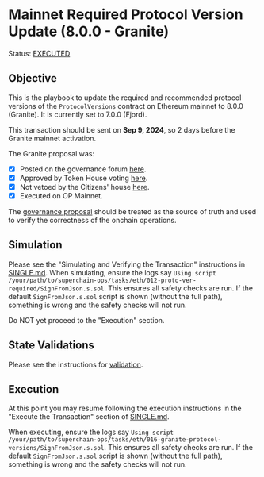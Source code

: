 # Mainnet Required Protocol Version Update (8.0.0 - Granite)

Status: [EXECUTED](https://etherscan.io/tx/0x804fd189aad5c2caccf274235649905f0dd18c8a4f34c58ce471176fec3e34b7)

## Objective

This is the playbook to update the required and recommended protocol versions of the `ProtocolVersions` contract on Ethereum mainnet to 8.0.0 (Granite). It is currently set to 7.0.0 (Fjord).

This transaction should be sent on **Sep 9, 2024**, so 2 days before the Granite mainnet activation.

The Granite proposal was:

- [x] Posted on the governance forum [here](https://gov.optimism.io/t/upgrade-proposal-10-granite-network-upgrade/8733).
- [x] Approved by Token House voting [here](https://vote.optimism.io/proposals/46514799174839131952937755475635933411907395382311347042580299316635260952272).
- [x] Not vetoed by the Citizens' house [here](https://snapshot.org/#/citizenshouse.eth/proposal/0xb0c109d7f68d3cb1054a50f55556d1820e517129b4b53774cb9ca32e0eabe3a4).
- [x] Executed on OP Mainnet.

The [governance proposal](https://gov.optimism.io/t/upgrade-proposal-10-granite-network-upgrade/8733) should be treated as the source of truth and used to verify the correctness of the onchain operations.

## Simulation

Please see the "Simulating and Verifying the Transaction" instructions in [SINGLE.md](../../../SINGLE.md).
When simulating, ensure the logs say `Using script /your/path/to/superchain-ops/tasks/eth/012-proto-ver-required/SignFromJson.s.sol`.
This ensures all safety checks are run. If the default `SignFromJson.s.sol` script is shown
(without the full path), something is wrong and the safety checks will not run.

Do NOT yet proceed to the "Execution" section.

## State Validations

Please see the instructions for [validation](./VALIDATION.md).

## Execution

At this point you may resume following the execution instructions in the "Execute the Transaction" section of [SINGLE.md](../../../SINGLE.md).

When executing, ensure the logs say `Using script /your/path/to/superchain-ops/tasks/eth/016-granite-protocol-versions/SignFromJson.s.sol`.
This ensures all safety checks are run. If the default `SignFromJson.s.sol` script is shown
(without the full path), something is wrong and the safety checks will not run.
